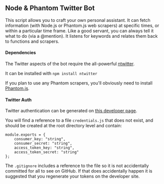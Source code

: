 ## Node & Phantom Twitter Bot

This script allows you to craft your own personal assistant. It can fetch information (with Node.js or Phantom.js web scrapers) at specific times, or within a particular time frame. Like a good servant, you can always tell it what to do (via a @mention). It listens for keywords and relates them back to functions and scrapers.

#### Dependencies

The Twitter aspects of the bot require the all-powerful [ntwitter](https://github.com/AvianFlu/ntwitter).

It can be installed with `npm install ntwitter`

If you plan to use any Phantom scrapers, you'll obviously need to install [Phantom.js](http://phantomjs.org/).

#### Twitter Auth

Twitter authentication can be generated on [this developer page](https://dev.twitter.com/apps/new).

You will find a reference to a file `credentials.js` that does not exist, and should be created at the root directory level and contain:

```
module.exports = {
    consumer_key: "string",
    consumer_secret: "string",
    access_token_key: "string",
    access_token_secret: "string"
};
```

The `.gitignore` includes a reference to the file so it is not accidentally committed for all to see on GitHub. If that does accidentally happen it is suggested that you regenerate your tokens on the developer site. 